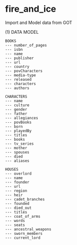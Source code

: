 # fire_and_ice
Import and Model data from GOT

(1) DATA MODEL

    BOOKS
    --- number_of_pages
    --- isbn
    --- name
    --- publisher
    --- url
    --- country
    --- povCharacters
    --- media-type
    --- released
    --- characters
    --- authors

    CHARACTERS
    --- name
    --- culture
    --- gender
    --- father
    --- allegiances
    --- povBooks
    --- born
    --- playedBy
    --- titles
    --- books
    --- tv_series
    --- mother
    --- spouses
    --- died
    --- aliases

    HOUSES
    --- overlord
    --- name
    --- founder
    --- url
    --- region
    --- heir
    --- cadet_branches
    --- founded
    --- died_out
    --- titles
    --- coat_of_arms
    --- words
    --- seats
    --- ancestral_weapons
    --- sworn_members
    --- current_lord


    